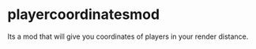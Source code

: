 # playercoordinatesmod
Its a mod that will give you coordinates of players in your render distance.
